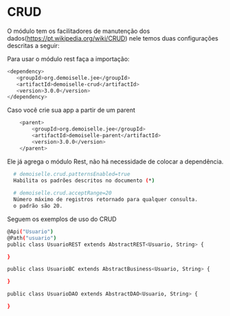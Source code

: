 # CRUD

O módulo tem os facilitadores de manutenção dos dados(https://pt.wikipedia.org/wiki/CRUD) nele temos duas configurações descritas a seguir:

Para usar o módulo rest faça a importação:
```bash
<dependency>
   <groupId>org.demoiselle.jee</groupId>
   <artifactId>demoiselle-crud</artifactId>
   <version>3.0.0</version>
</dependency>
```   

Caso você crie sua app a partir de um parent

```bash
    <parent>
        <groupId>org.demoiselle.jee</groupId>
        <artifactId>demoiselle-parent</artifactId>
        <version>3.0.0</version>
    </parent>
```
Ele já agrega o módulo Rest, não há necessidade de colocar a dependência.

```bash
  # demoiselle.crud.patternsEnabled=true
  Habilita os padrões descritos no documento (*)
  
  # demoiselle.crud.acceptRange=20
  Número máximo de registros retornado para qualquer consulta. 
  o padrão são 20.
```

Seguem os exemplos de uso do CRUD

```bash
@Api("Usuario")
@Path("usuario")
public class UsuarioREST extends AbstractREST<Usuario, String> {

}
```

```bash
public class UsuarioBC extends AbstractBusiness<Usuario, String> {

}
```

```bash
public class UsuarioDAO extends AbstractDAO<Usuario, String> {

}
```


